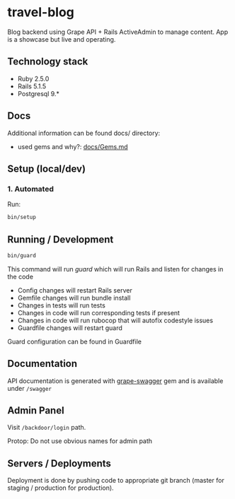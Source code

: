 # travel-blog

Blog backend using Grape API + Rails ActiveAdmin to manage content. App is a showcase but live and operating.

## Technology stack

- Ruby 2.5.0
- Rails 5.1.5
- Postgresql 9.*

## Docs

Additional information can be found docs/ directory:
- used gems and why?: [docs/Gems.md](docs/Gems.md)


## Setup (local/dev)

### 1. Automated

Run:

```bash
bin/setup
```

## Running / Development

```bash
bin/guard
```
This command will run *guard* which will run Rails and listen for changes in the code
* Config changes will restart Rails server
* Gemfile changes will run bundle install
* Changes in tests will run tests
* Changes in code will run corresponding tests if present
* Changes in code will run rubocop that will autofix codestyle issues
* Guardfile changes will restart guard

Guard configuration can be found in Guardfile


## Documentation

API documentation is generated with [grape-swagger](https://github.com/tim-vandecasteele/grape-swagger) gem and is available under ```/swagger```


## Admin Panel

Visit ```/backdoor/login``` path.

Protop: Do not use obvious names for admin path

## Servers / Deployments

Deployment is done by pushing code to appropriate git branch (master for staging / production for production).

